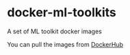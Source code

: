 # docker-ml-toolkits
A set of ML toolkit docker images

You can pull the images from [DockerHub](https://hub.docker.com/repository/docker/ilbumi/python-toolkit)
